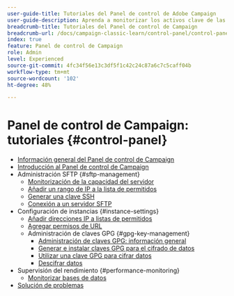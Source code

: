 ```yaml
---
user-guide-title: Tutoriales del Panel de control de Adobe Campaign
user-guide-description: Aprenda a monitorizar los activos clave de las instancias de Adobe Campaign y a realizar tareas administrativas en el Panel de control de Campaign.
breadcrumb-title: Tutoriales del Panel de control de Campaign
breadcrumb-url: /docs/campaign-classic-learn/control-panel/control-panel-overview.html
index: true
feature: Panel de control de Campaign
role: Admin
level: Experienced
source-git-commit: 4fc34f56e13c3df5f1c42c24c87a6c7c5caff04b
workflow-type: tm+mt
source-wordcount: '102'
ht-degree: 48%

---
```



# Panel de control de Campaign: tutoriales {#control-panel}

+ [Información general del Panel de control de Campaign](/help/control-panel-tutorials/control-panel-overview.md)
+ [Introducción al Panel de control de Campaign](/help/control-panel-tutorials/get-started.md)
+ Administración SFTP {#sftp-management}
   + [Monitorización de la capacidad del servidor](/help/control-panel-tutorials/sftp-management/monitor-server-capacity.md)
   + [Añadir un rango de IP a la lista de permitidos](/help/control-panel-tutorials/sftp-management/add-ip-range-to-allowlist.md)
   + [Generar una clave SSH](/help/control-panel-tutorials/sftp-management/generate-ssh-key.md)
   + [Conexión a un servidor SFTP](/help/control-panel-tutorials/sftp-management/connect-to-sftp-server.md)
+ Configuración de instancias {#instance-settings}
   + [Añadir direcciones IP a listas de permitidos](/help/control-panel-tutorials/instance-settings/ip-allow-listing.md)
   + [Agregar permisos de URL](/help/control-panel-tutorials/instance-settings/add-url-permissions.md)
   + Administración de claves GPG {#gpg-key-management}
      + [Administración de claves GPG: información general](/help/control-panel-tutorials/instance-settings/gpg-key-management/gpg-key-management-overview.md)
      + [Generar e instalar claves GPG para el cifrado de datos](/help/control-panel-tutorials/instance-settings/gpg-key-management/generate-and-install-gpg-keys-for-data-encryption.md)
      + [Utilizar una clave GPG para cifrar datos](/help/control-panel-tutorials/instance-settings/gpg-key-management/use-a-gpg-key-to-encrypt-data.md)
      + [Descifrar datos](/help/control-panel-tutorials/instance-settings/gpg-key-management/decrypt-data.md)
+ Supervisión del rendimiento {#performance-monitoring}
   + [Monitorizar bases de datos](/help/control-panel-tutorials/performance-monitoring/monitor-databases.md)
+ [Solución de problemas](/help/control-panel-tutorials/troubleshooting.md)